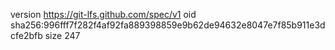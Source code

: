 version https://git-lfs.github.com/spec/v1
oid sha256:996fff7f282f4af92fa889398859e9b62de94632e8047e7f85b911e3dcfe2bfb
size 247
